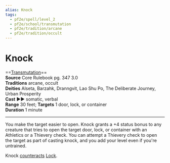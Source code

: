 ```yaml
---
alias: Knock
tags:
  - pf2e/spell/level_2
  - pf2e/school/transmutation
  - pf2e/tradition/arcane
  - pf2e/tradition/occult
---
```


# Knock

==[Transmutation](Transmutation.md)==  
__Source__ Core Rulebook pg. 347 3.0  
**Traditions** arcane, occult  
**Deities** Alseta, Barzahk, Dranngvit, Lao Shu Po, The Deliberate Journey, Urban Prosperity  
**Cast** ►► somatic, verbal  
**Range** 30 feet; **Targets** 1 door, lock, or container  
**Duration** 1 minute

---

You make the target easier to open. Knock grants a +4 status bonus to any creature that tries to open the target door, lock, or container with an Athletics or a Thievery check. You can attempt a Thievery check to open the target as part of casting knock, and you add your level even if you're untrained.

Knock [counteracts](Counteracting.md) [Lock](Lock.md).
